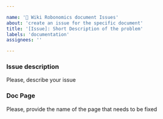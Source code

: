 ```yaml
---

name: '🐞 Wiki Robonomics document Issues'
about: 'create an issue for the specific document'
title: '[Issue]: Short Description of the problem'
labels: 'documentation'
assignees: ''

---
```


### Issue description

Please, describe your issue

### Doc Page

Please, provide the name of the page that needs to be fixed
